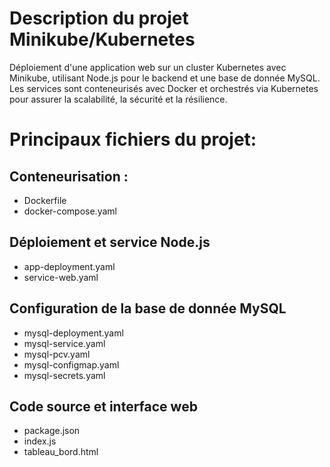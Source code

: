 # Description du projet Minikube/Kubernetes

Déploiement d'une application web sur un cluster Kubernetes avec Minikube, utilisant Node.js pour le backend et une base de donnée MySQL. Les services sont conteneurisés avec Docker et orchestrés via Kubernetes pour assurer la scalabilité, la sécurité et la résilience.

# Principaux fichiers du projet:

## Conteneurisation :
- Dockerfile
- docker-compose.yaml

## Déploiement et service Node.js
- app-deployment.yaml
- service-web.yaml

## Configuration de la base de donnée MySQL
- mysql-deployment.yaml
- mysql-service.yaml
- mysql-pcv.yaml
- mysql-configmap.yaml
- mysql-secrets.yaml

## Code source et interface web 
- package.json
- index.js
- tableau_bord.html
